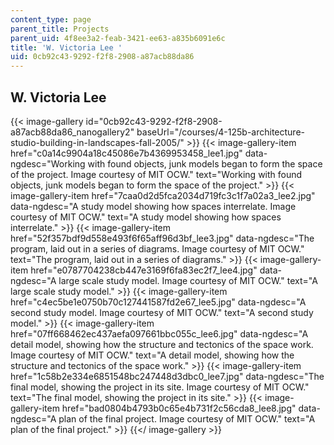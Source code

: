 ```yaml
---
content_type: page
parent_title: Projects
parent_uid: 4f8ee3a2-feab-3421-ee63-a835b6091e6c
title: 'W. Victoria Lee '
uid: 0cb92c43-9292-f2f8-2908-a87acb88da86
---
```


W. Victoria Lee
---------------
{{< image-gallery id="0cb92c43-9292-f2f8-2908-a87acb88da86_nanogallery2" baseUrl="/courses/4-125b-architecture-studio-building-in-landscapes-fall-2005/" >}}
{{< image-gallery-item href="c0a14c9904a18c45086e7b4369953458_lee1.jpg" data-ngdesc="Working with found objects, junk models began to form the space of the project. Image courtesy of MIT OCW." text="Working with found objects, junk models began to form the space of the project." >}}
{{< image-gallery-item href="7caa0d2d5fca2034d719fc3c1f7a02a3_lee2.jpg" data-ngdesc="A study model showing how spaces interrelate. Image courtesy of MIT OCW." text="A study model showing how spaces interrelate." >}}
{{< image-gallery-item href="52f357bdf9d558e493f6f65aff96d3bf_lee3.jpg" data-ngdesc="The program, laid out in a series of diagrams. Image courtesy of MIT OCW." text="The program, laid out in a series of diagrams." >}}
{{< image-gallery-item href="e0787704238cb447e3169f6fa83ec2f7_lee4.jpg" data-ngdesc="A large scale study model. Image courtesy of MIT OCW." text="A large scale study model." >}}
{{< image-gallery-item href="c4ec5be1e0750b70c127441587fd2e67_lee5.jpg" data-ngdesc="A second study model. Image courtesy of MIT OCW." text="A second study model." >}}
{{< image-gallery-item href="07ff668462ec437aefa097661bbc055c_lee6.jpg" data-ngdesc="A detail model, showing how the structure and tectonics of the space work. Image courtesy of MIT OCW." text="A detail model, showing how the structure and tectonics of the space work." >}}
{{< image-gallery-item href="1c58b2e334e6851548bc247448d3dbc0_lee7.jpg" data-ngdesc="The final model, showing the project in its site. Image courtesy of MIT OCW." text="The final model, showing the project in its site." >}}
{{< image-gallery-item href="bad0804b4793b0c65e4b731f2c56cda8_lee8.jpg" data-ngdesc="A plan of the final project. Image courtesy of MIT OCW." text="A plan of the final project." >}}
{{</ image-gallery >}}